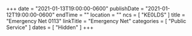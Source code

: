 +++
date = "2021-01-13T19:00:00-0600"
publishDate = "2021-01-12T19:00:00-0600"
endTime = ""
location = ""
ncs = [ "KE0LDS" ]
title = "Emergency Net 0113"
linkTitle = "Emergency Net"
categories = [ "Public Service" ]
dates = [ "Hidden" ]
+++
